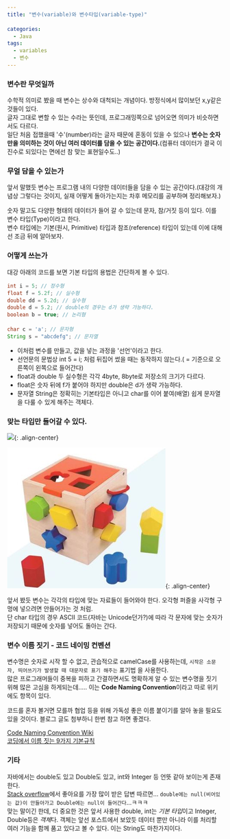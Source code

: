 ```yaml
---
title: "변수(variable)와 변수타입(variable-type)"

categories:
  - Java
tags:
  - variables
  - 변수
---
```

### 변수란 무엇일까
 수학적 의미로 봤을 때 변수는 상수와 대척되는 개념이다. 방정식에서 많이보던 x,y같은 것들이 있다.  
 글자 그대로 변할 수 있는 수라는 뜻인데, 프로그래밍쪽으로 넘어오면 의미가 비슷하면서도 다르다.  
 일단 처음 접했을때 '수'(number)라는 글자 때문에 혼동이 있을 수 있으나 **변수는 숫자만을 의미하는 것이 아닌 여러 데이터를 담을 수 있는 공간이다.**(컴퓨터 데이터가 결국 이진수로 되있다는 면에선 참 맞는 표현일수도..)  
  
### 무얼 담을 수 있는가
 앞서 말했듯 변수는 프로그램 내의 다양한 데이터들을 담을 수 있는 공간이다.(대강의 개념상 그렇다는 것이지, 실재 어떻게 돌아가는지는 차후 메모리를 공부하며 정리해보자.)  

 숫자 말고도 다양한 형태의 데이터가 들어 갈 수 있는데 문자, 참/거짓 등이 있다. 이를 변수 타입(Type)이라고 한다.  
 변수 타입에는 기본(원시, Primitive) 타입과 참조(reference) 타입이 있는데 이에 대해선 조금 뒤에 알아보자.  
  
### 어떻게 쓰는가
 대강 아래의 코드를 보면 기본 타입의 용법은 간단하게 볼 수 있다.
```java
int i = 5; // 정수형 
float f = 5.2f; // 실수형
double dd = 5.2d; // 실수형
double d = 5.2; // double의 경우는 d가 생략 가능하다.
boolean b = true; // 논리형

char c = 'a'; // 문자형
String s = "abcdefg"; // 문자열
```
- 이처럼 변수를 만들고, 값을 넣는 과정을 '선언'이라고 한다.
- 선언문의 문법상 int 5 = i; 처럼 뒤집어 썼을 때는 동작하지 않는다.( = 기준으로 오른쪽이 왼쪽으로 들어간다)
- float과 double 두 실수형은 각각 4byte, 8byte로 저장소의 크기가 다르다.
- float은 숫자 뒤에 f가 붙어야 하지만 double은 d가 생략 가능하다.    
- 문자열 String은 정확히는 기본타입은 아니고 char를 이어 붙여(배열) 쉽게 문자열을 다룰 수 있게 해주는 객체다.

### 맞는 타입만 들어갈 수 있다.
![](https://nabi-yi.github.io/assets/images/220501_puzzle.jpg){: .align-center}

![](../assets/images/220501_puzzle.JPG){: .align-center}

 앞서 봤듯 변수는 각각의 타입에 맞는 자료들이 들어와야 한다. 오각형 퍼즐을 사각형 구멍에 넣으려면 안들어가는 것 처럼.  
 단 char 타입의 경우 ASCII 코드(자바는 Unicode던가?)에 따라 각 문자에 맞는 숫자가 저장되기 때문에 숫자를 넣어도 돌아는 간다.  


### 변수 이름 짓기 - 코드 네이밍 컨벤션 
 변수명은 숫자로 시작 할 수 없고, 관습적으로 camelCase를 사용하는데, ```시작은 소문자, 띄어쓰기가 발생할 때 대문자로 표기 해주는``` 표기법 을 사용한다.  
 많은 프로그래머들이 중복을 피하고 간결하면서도 명확하게 알 수 있는 변수명을 짓기 위해 많은 고심을 하게되는데..... 이는 **Code Naming Convention**이라고 따로 위키에도 항목이 있다. 

 코드를 혼자 볼거면 모를까 협업 등을 위해 가독성 좋은 이름 붙이기를 알아 놓을 필요도 있을 것이다. 블로그 글도 첨부하니 한번 참고 하면 좋겠다. 

[Code Naming Convention Wiki](https://en.wikipedia.org/wiki/Naming_convention_(programming))  
[코딩에서 이름 짓는 9가지 기본규칙](https://medium.com/wix-engineering/naming-convention-8-basic-rules-for-any-piece-of-code-c4c5f65b0c09)  


### 기타
 자바에서는 double도 있고 Double도 있고, int와 Integer 등 언뜻 같아 보이는게 존재한다.  
 [Stack overflow](https://stackoverflow.com/questions/13332012/double-vs-double-in-java)에서 좋아요를 가장 많이 받은 답변 따르면... ```double에는 null(비어있는 값)이 안들아가고 Double에는 null이 들어간다```...ㅋㅋㅋ  
 맞는 말이긴 한데, 더 중요한 것은 앞서 사용한 double, int는 *기본 타입*이고 Integer, Double등은 *객체*다. 객체는 앞선 포스트에서 보았듯 데이터 뿐만 아니라 이를 처리할 여러 기능을 함께 품고 있다고 볼 수 있다. 이는 String도 마찬가지이다. 
